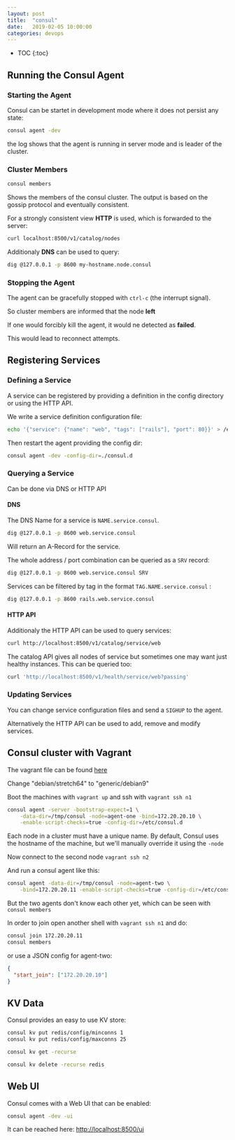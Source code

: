 ```yaml
---
layout: post
title:  "consul"
date:   2019-02-05 10:00:00
categories: devops
---
```


* TOC
{:toc}

## Running the Consul Agent

### Starting the Agent

Consul can be startet in development mode where it does not persist any state:

```bash
consul agent -dev
```

the log shows that the agent is running in server mode and is leader of the cluster.

### Cluster Members

```bash
consul members
```

Shows the members of the consul cluster. The output is based on the gossip protocol and eventually consistent.

For a strongly consistent view **HTTP** is used, which is forwarded to the server:

```bash
curl localhost:8500/v1/catalog/nodes
```

Additionaly **DNS** can be used to query:

```bash
dig @127.0.0.1 -p 8600 my-hostname.node.consul
```

### Stopping the Agent

The agent can be gracefully stopped with `ctrl-c` (the interrupt signal).

So cluster members are informed that the node **left**

If one would forcibly kill the agent, it would ne detected as **failed**.

This would lead to reconnect attempts.


## Registering Services

### Defining a Service

A service can be registered by providing a definition in the config directory or using the HTTP API.

We write a service definition configuration file:

```bash
echo '{"service": {"name": "web", "tags": ["rails"], "port": 80}}' > /etc/consul.d/web.json
```

Then restart the agent providing the config dir:

```bash
consul agent -dev -config-dir=./consul.d
```

### Querying a Service

Can be done via DNS or HTTP API

#### DNS

The DNS Name for a service is  `NAME.service.consul`.

```bash
dig @127.0.0.1 -p 8600 web.service.consul
```

Will return an A-Record for the service.

The whole address / port combination can be queried as a `SRV` record:

```bash
dig @127.0.0.1 -p 8600 web.service.consul SRV
```

Services can be filtered by tag in the format `TAG.NAME.service.consul` :

```bash
dig @127.0.0.1 -p 8600 rails.web.service.consul
```

#### HTTP API

Additionaly the HTTP API can be used to query services:

```bash
curl http://localhost:8500/v1/catalog/service/web
```

The catalog API gives all nodes of service but sometimes one may want just healthy instances.
This can be queried too:

```bash
curl 'http://localhost:8500/v1/health/service/web?passing'
```

### Updating Services

You can change service configuration files and send a `SIGHUP` to the agent.

Alternatively the HTTP API can be used to add, remove and modify services.


## Consul cluster with Vagrant

The vagrant file can be found [here](https://github.com/hashicorp/consul/tree/master/demo/vagrant-cluster)

Change "debian/stretch64" to "generic/debian9"

Boot the machines with `vagrant up` and ssh with `vagrant ssh n1`

```bash
consul agent -server -bootstrap-expect=1 \
    -data-dir=/tmp/consul -node=agent-one -bind=172.20.20.10 \
    -enable-script-checks=true -config-dir=/etc/consul.d
```

Each node in a cluster must have a unique name. By default, Consul uses the hostname of the machine, but we'll manually override it using the `-node`

Now connect to the second node `vagrant ssh n2`

And run a consul agent like this:

```bash
consul agent -data-dir=/tmp/consul -node=agent-two \
    -bind=172.20.20.11 -enable-script-checks=true -config-dir=/etc/consul.d
```

But the two agents don't know each other yet, which can be seen with `consul members`

In order to join open another shell with `vagrant ssh n1` and do:

```bash
consul join 172.20.20.11
consul members
```

or use a JSON config for agent-two:

```json
{
  "start_join": ["172.20.20.10"]
}
```


## KV Data

Consul provides an easy to use KV store:

```bash
consul kv put redis/config/minconns 1
consul kv put redis/config/maxconns 25
```

```bash
consul kv get -recurse
```

```bash
consul kv delete -recurse redis
```


## Web UI

Consul comes with a Web UI that can be enabled:

```bash
consul agent -dev -ui
```

It can be reached here: [http://localhost:8500/ui](http://localhost:8500/ui)